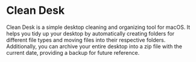 # Clean Desk
Clean Desk is a simple desktop cleaning and organizing tool for macOS. It helps you tidy up your desktop by automatically creating folders for different file types and moving files into their respective folders. Additionally, you can archive your entire desktop into a zip file with the current date, providing a backup for future reference.
